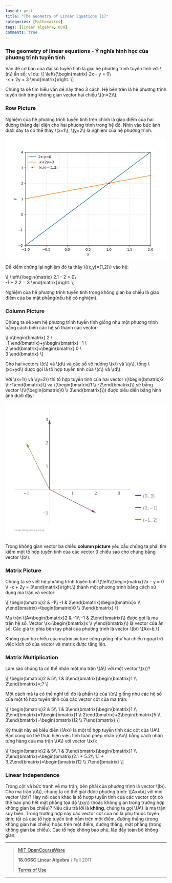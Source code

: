 ```yaml
---
layout: post
title: "The Geometry of Linear Equations [1]"
categories: [Mathematics]
tags: [linear algebra, OCW]
comments: true
---
```


### The geometry of linear equations - Ý nghĩa hình học của phương trình tuyến tính

Vấn đề cơ bản của đại số tuyến tính là giải hệ phương trình tuyến tính với \\(n\\) ẩn số; ví dụ:
\\[
\left\\{\begin{matrix}
2x - y = 0\\\
-x + 2y = 3
\end{matrix}\right.
\\]

Chúng ta sẽ tìm hiểu vấn đề này theo 3 cách. Hệ bên trên là hệ phương trình tuyến tính tring không gian vector hai chiều \\((n=2)\\).

### Row Picture

Nghiệm của hệ phương trình tuyến tính trên chính là giao điểm của hai đường thẳng đại diện cho hai phương trình trong hệ đó. Nhìn vào bức ảnh dưới đay ta có thể thấy \\(x=1\\), \\(y=2\\) là nghiệm của hệ phương trình.

![Image: Nghiệm của hệ phương trình tuyến tính](https://raw.githubusercontent.com/qndev/qndev.github.io/master/public/images/solution.png)

Để kiểm chứng lại nghiệm đó ta thây \\((x,y)=(1,2)\\) vào hệ:

\\[
\left\\{\begin{matrix}
2.1 - 2 = 0\\\
-1 + 2.2 = 3
\end{matrix}\right.
\\]

Nghiệm của hệ phương trình tuyến tính trong không gian ba chiều là giao điểm của ba mặt phẳng(nếu hệ có nghiệm).

### Column Picture

Chúng ta sẽ xem hệ phương trình tuyến tính giống như một phương trình bằng cách biến các hệ số thành các vector:

\\[
x\begin{bmatrix}
2 \\\
-1
\end{bmatrix}+y\begin{bmatrix}
-1 \\\
2
\end{bmatrix}=\begin{bmatrix}
0 \\\
3
\end{bmatrix}
\\]

Cho hai vectors \\(c\\) và \\(d\\) và các số vô hướng \\(x\\) và \\(y\\), tổng \\(xc+yd\\) được gọi là tổ hợp tuyến tính của \\(c\\) và \\(d\\).

Với \\(x=1\\) và \\(y=2\\) thì tổ hợp tuyến tính của hai vector \\(\begin{bmatrix}2 \\\ -1\end{bmatrix}\\) và \\(\begin{bmatrix}1 \\\ -2\end{bmatrix}\\) sẽ bằng vector \\(\\\\(\begin{bmatrix}0 \\\ 3\end{bmatrix}\\)) được biểu diễn bằng hình ảnh dưới đây:

![Image: Nghiệm của hệ phương trình tuyến tính](https://raw.githubusercontent.com/qndev/qndev.github.io/master/public/images/columnpicture.gif)

Trong không gian vector ba chiều **column picture** yêu cầu chúng ta phải tìm kiếm một tổ hợp tuyến tính của các vector 3 chiều sao cho chúng bằng vector \\(b\\).

### Matrix Picture

Chúng ta sẽ viết hệ phương trình tuyến tính \\(\left\\{\begin{matrix}2x - y = 0 \\\ -x + 2y = 3\end{matrix}\right.\\) thành một phương trình bằng cách sử dụng ma trận và vector:

\\[
\begin{bmatrix}2 & -1\\\ -1 & 2\end{bmatrix}\begin{bmatrix}x \\\ y\end{bmatrix}=\begin{bmatrix}0 \\\ 3\end{bmatrix}
\\]

Ma trận \\(A=\begin{bmatrix}2 & -1\\\ -1 & 2\end{bmatrix}\\) được gọi là ma trận hệ số. Vector \\(x=\begin{bmatrix}x \\\ y\end{bmatrix}\\) là vector của ẩn số. Các giá trị phía bên tay phải của phương trình là vector \\(b\\)
\\[Ax=b.\\]

Không gian ba chiều của matrix picture cũng giống như hai chiều ngoại trừ việc kích cỡ của vector và matrix được tăng lên.

### Matrix Multiplication

Làm sao chúng ta có thể nhân một ma trận \\(A\\) với một vector \\(x\\)?

\\[
\begin{bmatrix}2 & 5\\\ 1 & 3\end{bmatrix}\begin{bmatrix}1 \\\ 2\end{bmatrix}=\;?
\\]

Một cách mà ta có thể nghĩ tới đó là phần tử của \\(x\\) giống như các hệ số của một tổ hợp tuyến tính của các vector cột của ma trận:

\\[
\begin{bmatrix}2 & 5\\\ 1 & 3\end{bmatrix}\begin{bmatrix}1 \\\ 2\end{bmatrix}=1\begin{bmatrix}1 \\\ 2\end{bmatrix}+2\begin{bmatrix}5 \\\ 3\end{bmatrix}=\begin{bmatrix}12 \\\ 7\end{bmatrix}
\\]

Kỹ thuật này sẽ biểu diễn \\(Ax\\) là một tổ hợp tuyến tính các cột của \\(A\\). Bạn cũng có thể thực hiện việc tính toán phép nhân \\(Ax\\) bằng cách nhân từng hàng của ma trận \\(A\\) với vector \\(x\\):

\\[
\begin{bmatrix}2 & 5\\\ 1 & 3\end{bmatrix}\begin{bmatrix}1 \\\ 2\end{bmatrix}=\begin{bmatrix}2.1 + 5.2\\\ 1.1 + 3.2\end{bmatrix}=\begin{bmatrix}12 \\\ 7\end{bmatrix}
\\]

### Linear Independence

Trong cột và bức tranh về ma trận, bên phải của phương trình là vector \\(b\\). Cho ma trận \\(A\\), chúng ta có thể giải được phương trình:
\\[Ax=b\\]
với mọi vector \\(b\\)? Hay nói cách khác là tổ hượp tuyến tính của các vector cột có thể bao phủ hết mặt phẳng tọa độ \\(xy\\) (hoặc không gian trong trường hợp không gian ba chiều)? Nếu câu trả lời là **không**, chúng ta gọi \\(A\\) là ma trận suy biến. Trong trường hợp này các vector cột của nó là phụ thuộc tuyến tính; tất cả các tổ hợp tuyến tính nằm trên một điểm, đường thẳng (trong không gian hai chiều) hoặc trên một điểm, đường thẳng, mặt phẳng (trong không gian ba chiều). Các tổ hợp không bao phủ, lấp đầy toàn bộ không gian.

---
> [MIT OpenCourseWare](https://ocw.mit.edu)
>
> **18.06SC Linear Algebra** / Fall 2011
>
> [Terms of Use](https://ocw.mit.edu/terms/)

---
